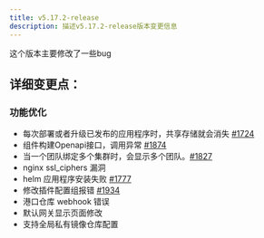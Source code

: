 ```yaml
---
title: v5.17.2-release
description: 描述v5.17.2-release版本变更信息
---
```


这个版本主要修改了一些bug

## 详细变更点：

### 功能优化

- 每次部署或者升级已发布的应用程序时，共享存储就会消失 [#1724](https://github.com/goodrain/rainbond/issues/1724)
- 组件构建Openapi接口，调用异常 [#1874](https://github.com/goodrain/rainbond/issues/1874)
- 当一个团队绑定多个集群时，会显示多个团队。[#1827](https://github.com/goodrain/rainbond/issues/1827)
- nginx ssl_ciphers 漏洞
- helm 应用程序安装失败 [#1777](https://github.com/goodrain/rainbond/issues/1777)
- 修改插件配置组报错 [#1934](https://github.com/goodrain/rainbond/issues/1934)
- 港口仓库 webhook 错误
- 默认网关显示页面修改
- 支持全局私有镜像仓库配置

